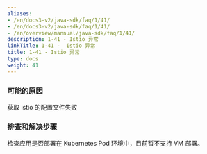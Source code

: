 ```yaml
---
aliases:
- /en/docs3-v2/java-sdk/faq/1/41/
- /en/docs3-v2/java-sdk/faq/1/41/
- /en/overview/mannual/java-sdk/faq/1/41/
description: 1-41 - Istio 异常
linkTitle: 1-41 -  Istio 异常
title: 1-41 - Istio 异常
type: docs
weight: 41
---
```







### 可能的原因

获取 istio 的配置文件失败

### 排查和解决步骤

检查应用是否部署在 Kubernetes Pod 环境中，目前暂不支持 VM 部署。
